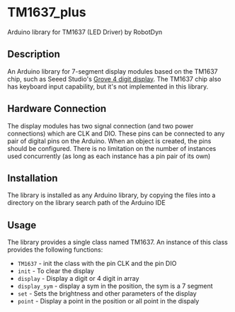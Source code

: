 TM1637_plus
======
Arduino library for TM1637 (LED Driver) by RobotDyn


Description
-----------
An Arduino library for 7-segment display modules based on the TM1637 chip, such as Seeed Studio's [Grove 4 digit display](http://www.seeedstudio.com/depot/grove-4digit-display-p-1198.html). The TM1637 chip also has keyboard input capability, but it's not implemented in this library.

Hardware Connection
-------------------
The display modules has two signal connection (and two power connections) which are CLK and DIO. These pins can be connected to any pair of digital pins on the Arduino. When an object is created, the pins should be configured. There is no limitation on the number of instances used concurrently (as long as each instance has a pin pair of its own)

Installation
------------
The library is installed as any Arduino library, by copying the files into a directory on the library search path of the Arduino IDE

Usage
-----
The library provides a single class named TM1637. An instance of this class provides the following functions:

* `TM1637` - init the class with the pin CLK and the pin DIO
* `init` - To clear the display
* `display` - Display a digit or 4 digit in array
* `display_sym` - display a sym in the position, the sym is a 7 segment
* `set` - Sets the brightness and other parameters of the display
* `point` - Display a point in the position or all point in the dispaly

